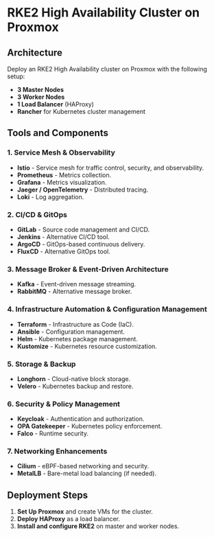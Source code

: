 # RKE2 High Availability Cluster on Proxmox

## Architecture
Deploy an RKE2 High Availability cluster on Proxmox with the following setup:  
- **3 Master Nodes**  
- **3 Worker Nodes**  
- **1 Load Balancer** (HAProxy)  
- **Rancher** for Kubernetes cluster management  

## Tools and Components

### 1. Service Mesh & Observability
- **Istio** - Service mesh for traffic control, security, and observability.  
- **Prometheus** - Metrics collection.  
- **Grafana** - Metrics visualization.  
- **Jaeger / OpenTelemetry** - Distributed tracing.  
- **Loki** - Log aggregation.  

### 2. CI/CD & GitOps
- **GitLab** - Source code management and CI/CD.  
- **Jenkins** - Alternative CI/CD tool.  
- **ArgoCD** - GitOps-based continuous delivery.  
- **FluxCD** - Alternative GitOps tool.  

### 3. Message Broker & Event-Driven Architecture
- **Kafka** - Event-driven message streaming.  
- **RabbitMQ** - Alternative message broker.  

### 4. Infrastructure Automation & Configuration Management
- **Terraform** - Infrastructure as Code (IaC).  
- **Ansible** - Configuration management.  
- **Helm** - Kubernetes package management.  
- **Kustomize** - Kubernetes resource customization.  

### 5. Storage & Backup
- **Longhorn** - Cloud-native block storage.  
- **Velero** - Kubernetes backup and restore.  

### 6. Security & Policy Management
- **Keycloak** - Authentication and authorization.  
- **OPA Gatekeeper** - Kubernetes policy enforcement.  
- **Falco** - Runtime security.  

### 7. Networking Enhancements
- **Cilium** - eBPF-based networking and security.  
- **MetalLB** - Bare-metal load balancing (if needed).  

## Deployment Steps
1. **Set Up Proxmox** and create VMs for the cluster.  
2. **Deploy HAProxy** as a load balancer.  
3. **Install and configure RKE2** on master and worker nodes.
